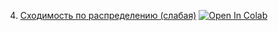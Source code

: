 4. [Сходимость по распределению (слабая)](https://mathmechterver.github.io/stat2022/prac04/prac.html)  [![Open In Colab](https://colab.research.google.com/assets/colab-badge.svg)](https://colab.research.google.com/github/mathmechterver/stat2022/blob/master/prac04/prac.ipynb)